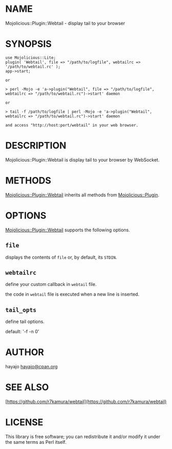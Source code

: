 # NAME

Mojolicious::Plugin::Webtail - display tail to your browser

# SYNOPSIS

    use Mojolicious::Lite;
    plugin( 'Webtail', file => "/path/to/logfile", webtailrc => '/path/to/webtail.rc' );
    app->start;

    or

    > perl -Mojo -e 'a->plugin("Webtail", file => "/path/to/logfile", webtailrc => "/path/to/webtail.rc")->start' daemon

    or

    > tail -f /path/to/logfile | perl -Mojo -e 'a->plugin("Webtail", webtailrc => "/path/to/webtail.rc")->start' daemon

    and access "http://host:port/webtail" in your web browser.

# DESCRIPTION

Mojolicious::Plugin::Webtail is display tail to your browser by WebSocket.

# METHODS

[Mojolicious::Plugin::Webtail](http://search.cpan.org/perldoc?Mojolicious::Plugin::Webtail) inherits all methods from [Mojolicious::Plugin](http://search.cpan.org/perldoc?Mojolicious::Plugin).

# OPTIONS

[Mojolicious::Plugin::Webtail](http://search.cpan.org/perldoc?Mojolicious::Plugin::Webtail) supports the following options.

## `file`

displays the contents of `file` or, by default, its `STDIN`.

## `webtailrc`

define your custom callback in `webtail` file.

the code in `webtail` file is executed when a new line is inserted.

## `tail_opts`

define tail options.

default: '-f -n 0'

# AUTHOR

hayajo <hayajo@cpan.org>

# SEE ALSO

[https://github.com/r7kamura/webtail](https://github.com/r7kamura/webtail)

# LICENSE

This library is free software; you can redistribute it and/or modify
it under the same terms as Perl itself.
